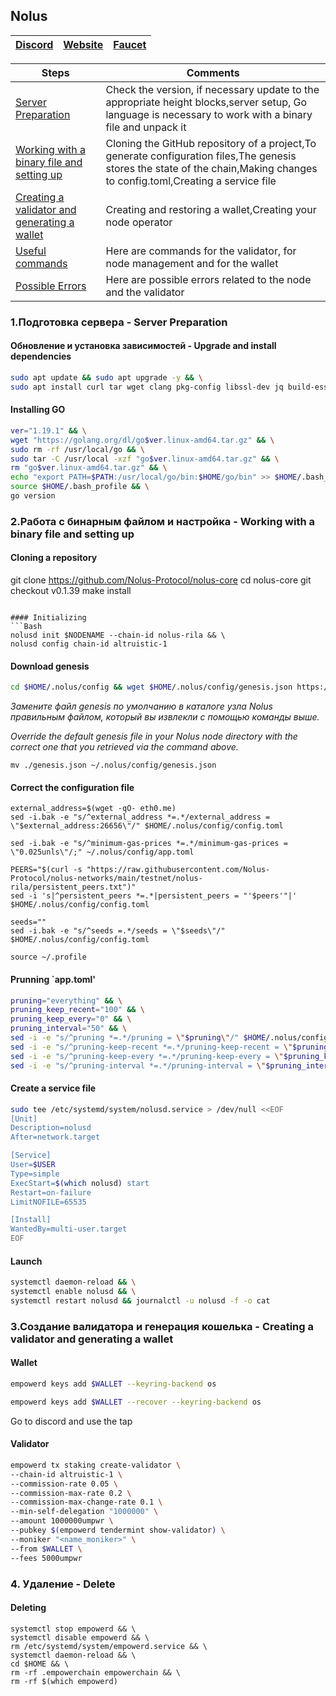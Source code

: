 ## Nolus

[Discord](https://discord.gg/nolus-protocol) | [Website](https://nolus.io/) | [Faucet](https://discord.com/channels/935531372334948383/1052895588527657020)
--- | --- | ---

Steps | Comments
--- | --- |
[Server Preparation](https://github.com/DanilJPG/nodes_testnets/tree/main/Nolus#:~:text=1.%D0%9F%D0%BE%D0%B4%D0%B3%D0%BE%D1%82%D0%BE%D0%B2%D0%BA%D0%B0%20%D1%81%D0%B5%D1%80%D0%B2%D0%B5%D1%80%D0%B0%20%2D%20Server%20Preparation) | Check the version, if necessary update to the appropriate height blocks,server setup, Go language is necessary to work with a binary file and unpack it
[Working with a binary file and setting up](https://github.com/DanilJPG/nodes_testnets/blob/main/Nolus/Readme.md#:~:text=2.%D0%A0%D0%B0%D0%B1%D0%BE%D1%82%D0%B0%20%D1%81%20%D0%B1%D0%B8%D0%BD%D0%B0%D1%80%D0%BD%D1%8B%D0%BC%20%D1%84%D0%B0%D0%B9%D0%BB%D0%BE%D0%BC%20%D0%B8%20%D0%BD%D0%B0%D1%81%D1%82%D1%80%D0%BE%D0%B9%D0%BA%D0%B0%20%2D%20Working%20with%20a%20binary%20file%20and%20setting%20up) | Cloning the GitHub repository of a project,To generate configuration files,The genesis stores the state of the chain,Making changes to config.toml,Creating a service file
[Creating a validator and generating a wallet](https://github.com/DanilJPG/nodes_testnets/blob/main/Nolus/Readme.md#:~:text=3.%D0%A1%D0%BE%D0%B7%D0%B4%D0%B0%D0%BD%D0%B8%D0%B5%20%D0%B2%D0%B0%D0%BB%D0%B8%D0%B4%D0%B0%D1%82%D0%BE%D1%80%D0%B0%20%D0%B8%20%D0%B3%D0%B5%D0%BD%D0%B5%D1%80%D0%B0%D1%86%D0%B8%D1%8F%20%D0%BA%D0%BE%D1%88%D0%B5%D0%BB%D1%8C%D0%BA%D0%B0%20%2D%20Creating%20a%20validator%20and%20generating%20a%20wallet) | Creating and restoring a wallet,Creating your node operator
[Useful commands]() | Here are commands for the validator, for node management and for the wallet
[Possible Errors]() | Here are possible errors related to the node and the validator


### 1.Подготовка сервера - Server Preparation 
#### Обновление и установка зависимостей - Upgrade and install dependencies
```Bash
sudo apt update && sudo apt upgrade -y && \
sudo apt install curl tar wget clang pkg-config libssl-dev jq build-essential bsdmainutils git make ncdu gcc git jq chrony liblz4-tool -y
```
#### Installing GO
```Bash
ver="1.19.1" && \
wget "https://golang.org/dl/go$ver.linux-amd64.tar.gz" && \
sudo rm -rf /usr/local/go && \
sudo tar -C /usr/local -xzf "go$ver.linux-amd64.tar.gz" && \
rm "go$ver.linux-amd64.tar.gz" && \
echo "export PATH=$PATH:/usr/local/go/bin:$HOME/go/bin" >> $HOME/.bash_profile && \
source $HOME/.bash_profile && \
go version
```

### 2.Работа с бинарным файлом и настройка - Working with a binary file and setting up
#### Cloning a repository
git clone https://github.com/Nolus-Protocol/nolus-core
cd nolus-core
git checkout v0.1.39
make install
```

#### Initializing
```Bash
nolusd init $NODENAME --chain-id nolus-rila && \
nolusd config chain-id altruistic-1
```

#### Download genesis
```Bash
cd $HOME/.nolus/config && wget $HOME/.nolus/config/genesis.json https://raw.githubusercontent.com/Nolus-Protocol/nolus-networks/main/testnet/nolus-rila/genesis.json
```
*Замените файл genesis по умолчанию в каталоге узла Nolus правильным файлом, который вы извлекли с помощью команды выше.*

*Override the default genesis file in your Nolus node directory with the correct one that you retrieved via the command above.*
```
mv ./genesis.json ~/.nolus/config/genesis.json
```
#### Correct the configuration file
```Shell
external_address=$(wget -qO- eth0.me)
sed -i.bak -e "s/^external_address *=.*/external_address = \"$external_address:26656\"/" $HOME/.nolus/config/config.toml

sed -i.bak -e "s/^minimum-gas-prices *=.*/minimum-gas-prices = \"0.025unls\"/;" ~/.nolus/config/app.toml

PEERS="$(curl -s "https://raw.githubusercontent.com/Nolus-Protocol/nolus-networks/main/testnet/nolus-rila/persistent_peers.txt")"
sed -i 's|^persistent_peers *=.*|persistent_peers = "'$peers'"|' $HOME/.nolus/config/config.toml

seeds=""
sed -i.bak -e "s/^seeds =.*/seeds = \"$seeds\"/" $HOME/.nolus/config/config.toml

source ~/.profile
```
#### Prunning `app.toml'
```Bash
pruning="everything" && \
pruning_keep_recent="100" && \
pruning_keep_every="0" && \
pruning_interval="50" && \
sed -i -e "s/^pruning *=.*/pruning = \"$pruning\"/" $HOME/.nolus/config/app.toml && \
sed -i -e "s/^pruning-keep-recent *=.*/pruning-keep-recent = \"$pruning_keep_recent\"/" $HOME/.nolus/config/app.toml && \
sed -i -e "s/^pruning-keep-every *=.*/pruning-keep-every = \"$pruning_keep_every\"/" $HOME/.nolus/config/app.toml && \
sed -i -e "s/^pruning-interval *=.*/pruning-interval = \"$pruning_interval\"/" $HOME/.nolus/config/app.toml
```
#### Create a service file
```Bash
sudo tee /etc/systemd/system/nolusd.service > /dev/null <<EOF
[Unit]
Description=nolusd
After=network.target

[Service]
User=$USER
Type=simple
ExecStart=$(which nolusd) start
Restart=on-failure
LimitNOFILE=65535

[Install]
WantedBy=multi-user.target
EOF
```
#### Launch
```Bash
systemctl daemon-reload && \
systemctl enable nolusd && \
systemctl restart nolusd && journalctl -u nolusd -f -o cat
```
### 3.Создание валидатора и генерация кошелька - Creating a validator and generating a wallet
#### Wallet 
```Bash
empowerd keys add $WALLET --keyring-backend os

empowerd keys add $WALLET --recover --keyring-backend os
```
Go to discord and use the tap 

#### Validator
```Bash
empowerd tx staking create-validator \
--chain-id altruistic-1 \
--commission-rate 0.05 \
--commission-max-rate 0.2 \
--commission-max-change-rate 0.1 \
--min-self-delegation "1000000" \
--amount 1000000umpwr \
--pubkey $(empowerd tendermint show-validator) \
--moniker "<name_moniker>" \
--from $WALLET \
--fees 5000umpwr
```

### 4. Удаление - Delete
#### Deleting
```Shell
systemctl stop empowerd && \
systemctl disable empowerd && \
rm /etc/systemd/system/empowerd.service && \
systemctl daemon-reload && \
cd $HOME && \
rm -rf .empowerchain empowerchain && \
rm -rf $(which empowerd)
```
